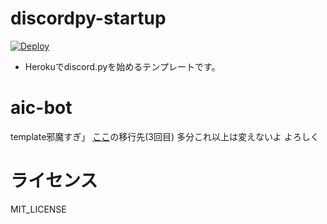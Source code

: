 # discordpy-startup

[![Deploy](https://www.herokucdn.com/deploy/button.svg)](https://heroku.com/deploy)

- Herokuでdiscord.pyを始めるテンプレートです。

# aic-bot
template邪魔すぎ」
[ここ](https://github.com/aic-6301/aicynot_)の移行先(3回目)
多分これ以上は変えないよ
よろしく

# ライセンス
MIT_LICENSE
